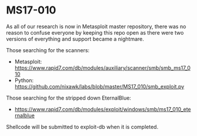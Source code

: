 # MS17-010
As all of our research is now in Metasploit master repository, there was no reason to confuse everyone by keeping this repo open as there were two versions of everything and support became a nightmare.

Those searching for the scanners:

- Metasploit: https://www.rapid7.com/db/modules/auxiliary/scanner/smb/smb_ms17_010
- Python: https://github.com/nixawk/labs/blob/master/MS17_010/smb_exploit.py

Those searching for the stripped down EternalBlue:

- https://www.rapid7.com/db/modules/exploit/windows/smb/ms17_010_eternalblue

Shellcode will be submitted to exploit-db when it is completed.
